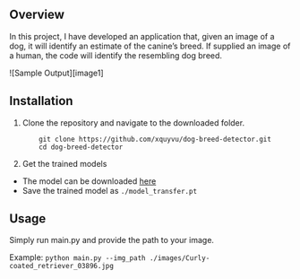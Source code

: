 ## Overview

In this project, I have developed an application that, given an image of a dog, it will identify an estimate of the canine’s breed. If supplied an image of a human, the code will identify the resembling dog breed.

![Sample Output][image1]

## Installation

1. Clone the repository and navigate to the downloaded folder.
	
	```	
		git clone https://github.com/xquyvu/dog-breed-detector.git
		cd dog-breed-detector
	```

2. Get the trained models
- The model can be downloaded [here](https://www.dropbox.com/s/tuctyg6dmmvpy8y/model_transfer.pt?dl=0)
- Save the trained model as `./model_transfer.pt`


## Usage
Simply run main.py and provide the path to your image.

Example:
`python main.py --img_path ./images/Curly-coated_retriever_03896.jpg`